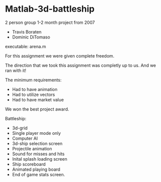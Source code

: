 # Matlab-3d-battleship
2 person group 1-2 month project from 2007
- Travis Boraten
- Dominic DiTomaso

executable: arena.m

For this assignment we were given complete freedom.

The direction that we took this assignment was completly up to us. And we ran with it!

The minimum requirements:

- Had to have animation
- Had to utilize vectors 
- Had to have market value

We won the best project award.

Battleship:
- 3d-grid
- Single player mode only
- Computer AI
- 3d-ship selection screen
- Projectile animation
- Sound for misses and hits
- Inital splash loading screen
- Ship scoreboard
- Animated playing board
- End of game stats screen.
